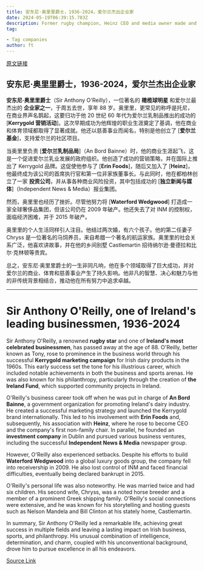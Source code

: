 ```yaml
---
title: 安东尼·奥里里爵士，1936-2024，爱尔兰杰出企业家
date: 2024-05-19T06:39:15.783Z
description: Former rugby champion, Heinz CEO and media owner made and lost one of his country’s biggest fortunes
tag: 

- Tag companies
author: ft
---
```


[原文链接](https://ft.com/content/8c829698-dca4-4818-bcef-3cdbc5d68802)

## 安东尼·奥里里爵士，1936-2024，爱尔兰杰出企业家

**安东尼·奥里里爵士**（Sir Anthony O'Reilly），一位著名的 **橄榄球明星** 和爱尔兰最杰出的 **企业家之一**，于周五去世，享年 88 岁。奥里里，更常见的称呼是托尼，在商业界声名鹊起，这要归功于他 20 世纪 60 年代为爱尔兰乳制品推出的成功的 [**Kerrygold 营销活动**]。这次早期成功为他辉煌的职业生涯奠定了基调，他在商业和体育领域都取得了显著成就。他还以慈善事业而闻名，特别是他创立了 [**爱尔兰基金**]，支持爱尔兰的社区项目。

当奥里里负责 [**爱尔兰乳制品局**]（An Bord Bainne）时，他的商业生涯起飞，这是一个促进爱尔兰乳业发展的政府组织。他创造了成功的营销策略，并在国际上推出了 Kerrygold 品牌。这促使他参与了 [**Erin Foods**]，随后又加入了 [**Heinz**]，他最终成为该公司的首席执行官和第一位非家族董事长。与此同时，他在都柏林创立了一家 **投资公司**，并从事各种商业风险投资，其中包括成功的 [**独立新闻与媒体**]（Independent News & Media）报业集团。

然而，奥里里也经历了挫折。尽管他努力将 [**Waterford Wedgwood**] 打造成一家全球奢侈品集团，但该公司仍在 2009 年破产。他还失去了对 INM 的控制权，面临经济困难，并于 2015 年破产。

奥里里的个人生活同样引人注目。他结过两次婚，有六个孩子。他的第二任妻子 Chryss 是一位著名的马饲养员，来自希腊一个著名的航运家族。奥里里的社会关系广泛，他喜欢讲故事，并在他的乡间别墅 Castlemartin 招待纳尔逊·曼德拉和比尔·克林顿等贵宾。

总之，安东尼·奥里里爵士的一生非同凡响，他在多个领域取得了巨大成功，并对爱尔兰的商业、体育和慈善事业产生了持久影响。他非凡的智慧、决心和魅力与他的非传统背景相结合，推动他在所有努力中追求卓越。

---

# Sir Anthony O'Reilly, one of Ireland's leading businessmen, 1936-2024

Sir Anthony O'Reilly, a renowned **rugby star** and one of **Ireland's most celebrated businessmen**, has passed away at the age of 88. O'Reilly, better known as Tony, rose to prominence in the business world through his successful **Kerrygold marketing campaign** for Irish dairy products in the 1960s. This early success set the tone for his illustrious career, which included notable achievements in both the business and sports arenas. He was also known for his philanthropy, particularly through the creation of **the Ireland Fund**, which supported community projects in Ireland.

O'Reilly's business career took off when he was put in charge of **An Bord Bainne**, a government organization for promoting Ireland's dairy industry. He created a successful marketing strategy and launched the Kerrygold brand internationally. This led to his involvement with **Erin Foods** and, subsequently, his association with **Heinz**, where he rose to become CEO and the company's first non-family chair. In parallel, he founded an **investment company** in Dublin and pursued various business ventures, including the successful **Independent News & Media** newspaper group.

However, O'Reilly also experienced setbacks. Despite his efforts to build **Waterford Wedgwood** into a global luxury goods group, the company fell into receivership in 2009. He also lost control of INM and faced financial difficulties, eventually being declared bankrupt in 2015.

O'Reilly's personal life was also noteworthy. He was married twice and had six children. His second wife, Chryss, was a noted horse breeder and a member of a prominent Greek shipping family. O'Reilly's social connections were extensive, and he was known for his storytelling and hosting guests such as Nelson Mandela and Bill Clinton at his stately home, Castlemartin.

In summary, Sir Anthony O'Reilly led a remarkable life, achieving great success in multiple fields and leaving a lasting impact on Irish business, sports, and philanthropy. His unusual combination of intelligence, determination, and charm, coupled with his unconventional background, drove him to pursue excellence in all his endeavors.

[Source Link](https://ft.com/content/8c829698-dca4-4818-bcef-3cdbc5d68802)

